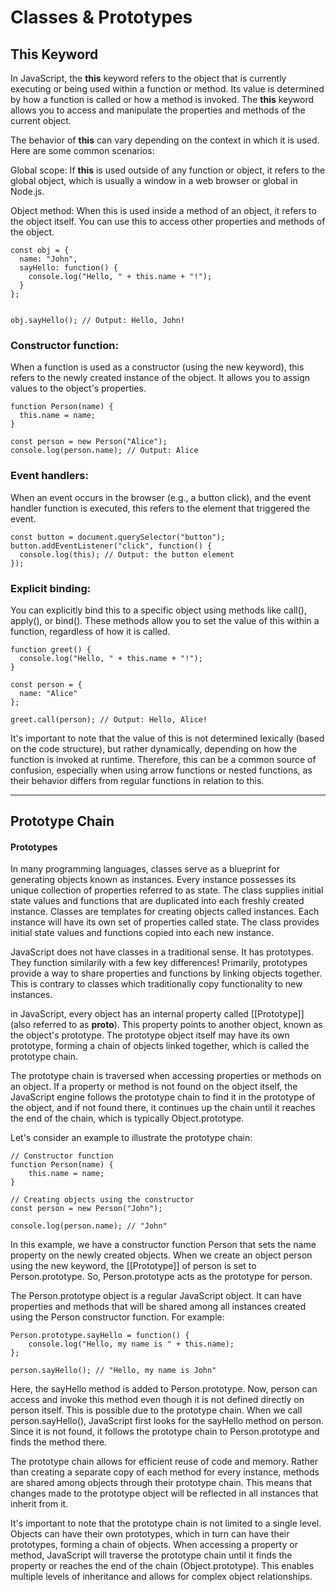 # Classes & Prototypes

## This Keyword

In JavaScript, the **this** keyword refers to the object that is currently executing or being used within a function or method. Its value is determined by how a function is called or how a method is invoked. The 
**this** keyword allows you to access and manipulate the properties and methods of the current object.

The behavior of **this** can vary depending on the context in which it is used. Here are some common scenarios:

Global scope: If **this** is used outside of any function or object, it refers to the global object, which is usually a window in a web browser or global in Node.js.

Object method: When this is used inside a method of an object, it refers to the object itself. You can use this to access other properties and methods of the object.

```
const obj = {
  name: "John",
  sayHello: function() {
    console.log("Hello, " + this.name + "!");
  }
};


obj.sayHello(); // Output: Hello, John!
```


### Constructor function: 

When a function is used as a constructor (using the new keyword), this refers to the newly created instance of the object. It allows you to assign values to the object's properties.

```
function Person(name) {
  this.name = name;
}

const person = new Person("Alice");
console.log(person.name); // Output: Alice
```

### Event handlers: 

When an event occurs in the browser (e.g., a button click), and the event handler function is executed, this refers to the element that triggered the event.

```
const button = document.querySelector("button");
button.addEventListener("click", function() {
  console.log(this); // Output: the button element
});
```

### Explicit binding: 

You can explicitly bind this to a specific object using methods like call(), apply(), or bind(). These methods allow you to set the value of this within a function, regardless of how it is called.

```
function greet() {
  console.log("Hello, " + this.name + "!");
}

const person = {
  name: "Alice"
};

greet.call(person); // Output: Hello, Alice!
```

It's important to note that the value of this is not determined lexically (based on the code structure), but rather dynamically, depending on how the function is invoked at runtime. Therefore, this can be a common source of confusion, especially when using arrow functions or nested functions, as their behavior differs from regular functions in relation to this.

*** 


## Prototype Chain

#### Prototypes

In many programming languages, classes serve as a blueprint for generating objects known as instances. Every instance possesses its unique collection of properties referred to as state. The class supplies initial state values and functions that are duplicated into each freshly created instance. Classes are templates for creating objects called instances. Each instance will have its own set of properties called state. The class provides initial state values and functions copied into each new instance.

JavaScript does not have classes in a traditional sense. It has prototypes. They function similarily with a few key differences! Primarily, prototypes provide a way to share properties and functions by linking objects together. This is contrary to classes which traditionally copy functionality to new instances.


in JavaScript, every object has an internal property called [[Prototype]] (also referred to as __proto__). This property points to another object, known as the object's prototype. The prototype object itself may have its own prototype, forming a chain of objects linked together, which is called the prototype chain.

The prototype chain is traversed when accessing properties or methods on an object. If a property or method is not found on the object itself, the JavaScript engine follows the prototype chain to find it in the prototype of the object, and if not found there, it continues up the chain until it reaches the end of the chain, which is typically Object.prototype.

Let's consider an example to illustrate the prototype chain:


```
// Constructor function
function Person(name) {
    this.name = name;
}

// Creating objects using the constructor
const person = new Person("John");

console.log(person.name); // "John"
```

In this example, we have a constructor function Person that sets the name property on the newly created objects. When we create an object person using the new keyword, the [[Prototype]] of person is set to Person.prototype. So, Person.prototype acts as the prototype for person.

The Person.prototype object is a regular JavaScript object. It can have properties and methods that will be shared among all instances created using the Person constructor function. For example:


```
Person.prototype.sayHello = function() {
    console.log("Hello, my name is " + this.name);
};

person.sayHello(); // "Hello, my name is John"
```

Here, the sayHello method is added to Person.prototype. Now, person can access and invoke this method even though it is not defined directly on person itself. This is possible due to the prototype chain. When we call person.sayHello(), JavaScript first looks for the sayHello method on person. Since it is not found, it follows the prototype chain to Person.prototype and finds the method there.

The prototype chain allows for efficient reuse of code and memory. Rather than creating a separate copy of each method for every instance, methods are shared among objects through their prototype chain. This means that changes made to the prototype object will be reflected in all instances that inherit from it.

It's important to note that the prototype chain is not limited to a single level. Objects can have their own prototypes, which in turn can have their prototypes, forming a chain of objects. When accessing a property or method, JavaScript will traverse the prototype chain until it finds the property or reaches the end of the chain (Object.prototype). This enables multiple levels of inheritance and allows for complex object relationships.
